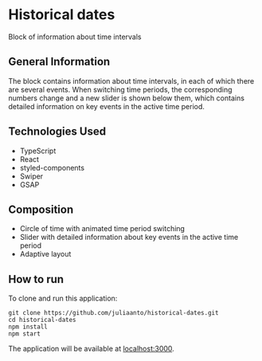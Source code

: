 # Historical dates
Block of information about time intervals

## General Information
The block contains information about time intervals, in each of which there are several events. When switching time periods, the corresponding numbers change and a new slider is shown below them, which contains detailed information on key events in the active time period.


## Technologies Used
- TypeScript
- React
- styled-components
- Swiper
- GSAP


## Сomposition
- Circle of time with animated time period switching
- Slider with detailed information about key events in the active time period
- Adaptive layout


## How to run
To clone and run this application:

```
git clone https://github.com/juliaanto/historical-dates.git
cd historical-dates
npm install
npm start
```
The application will be available at [localhost:3000](http://localhost:3000).
